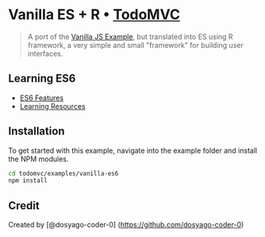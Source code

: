 # Vanilla ES + R • [TodoMVC](http://todomvc.com)

> A port of the [Vanilla JS Example](http://todomvc.com/examples/vanillajs/), but translated into ES using R framework, a very simple and small "framework" for building user interfaces.

## Learning ES6

- [ES6 Features](https://github.com/lukehoban/es6features)
- [Learning Resources](https://github.com/ericdouglas/ES6-Learning)

## Installation

To get started with this example, navigate into the example folder and install the NPM modules.
```bash
cd todomvc/examples/vanilla-es6
npm install
```

## Credit

Created by [@dosyago-coder-0] (https://github.com/dosyago-coder-0)
